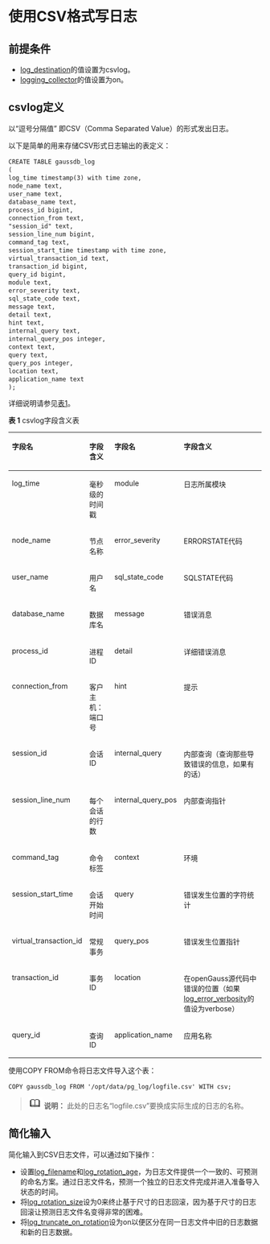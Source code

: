 # 使用CSV格式写日志

## 前提条件<a name="zh-cn_topic_0237124724_zh-cn_topic_0059779007_s429dec1a2f1348e290437382aa165032"></a>

-   [log\_destination](记录日志的位置.md#zh-cn_topic_0237124721_zh-cn_topic_0059778787_sb6c9884f69bd4765a60f80810c94f194)的值设置为csvlog。
-   [logging\_collector](记录日志的位置.md#zh-cn_topic_0237124721_zh-cn_topic_0059778787_s61d6090c04ee464fb54f8b31936ba818)的值设置为on。

## csvlog定义<a name="zh-cn_topic_0237124724_zh-cn_topic_0059779007_sa05c5f4e9e53421584d0bfd757ed1247"></a>

以“逗号分隔值” 即CSV（Comma Separated Value）的形式发出日志。

以下是简单的用来存储CSV形式日志输出的表定义：

```
CREATE TABLE gaussdb_log
(
log_time timestamp(3) with time zone,
node_name text,
user_name text,
database_name text,
process_id bigint,
connection_from text,
"session_id" text,
session_line_num bigint,
command_tag text,
session_start_time timestamp with time zone,
virtual_transaction_id text,
transaction_id bigint,
query_id bigint,
module text,
error_severity text,
sql_state_code text,
message text,
detail text,
hint text,
internal_query text,
internal_query_pos integer,
context text,
query text,
query_pos integer,
location text,
application_name text
);
```

详细说明请参见[表1](#zh-cn_topic_0237124724_zh-cn_topic_0059779007_zh-cn_topic_0058967802_table44188316)。

**表 1**  csvlog字段含义表

<a name="zh-cn_topic_0237124724_zh-cn_topic_0059779007_zh-cn_topic_0058967802_table44188316"></a>
<table><thead align="left"><tr id="zh-cn_topic_0237124724_zh-cn_topic_0059779007_zh-cn_topic_0058967802_row7547926"><th class="cellrowborder" valign="top" width="15.93%" id="mcps1.2.5.1.1"><p id="zh-cn_topic_0237124724_zh-cn_topic_0059779007_zh-cn_topic_0058967802_p7402308"><a name="zh-cn_topic_0237124724_zh-cn_topic_0059779007_zh-cn_topic_0058967802_p7402308"></a><a name="zh-cn_topic_0237124724_zh-cn_topic_0059779007_zh-cn_topic_0058967802_p7402308"></a>字段名</p>
</th>
<th class="cellrowborder" valign="top" width="16.89%" id="mcps1.2.5.1.2"><p id="zh-cn_topic_0237124724_zh-cn_topic_0059779007_zh-cn_topic_0058967802_p62716086"><a name="zh-cn_topic_0237124724_zh-cn_topic_0059779007_zh-cn_topic_0058967802_p62716086"></a><a name="zh-cn_topic_0237124724_zh-cn_topic_0059779007_zh-cn_topic_0058967802_p62716086"></a>字段含义</p>
</th>
<th class="cellrowborder" valign="top" width="15.86%" id="mcps1.2.5.1.3"><p id="zh-cn_topic_0237124724_zh-cn_topic_0059779007_zh-cn_topic_0058967802_p46838229"><a name="zh-cn_topic_0237124724_zh-cn_topic_0059779007_zh-cn_topic_0058967802_p46838229"></a><a name="zh-cn_topic_0237124724_zh-cn_topic_0059779007_zh-cn_topic_0058967802_p46838229"></a>字段名</p>
</th>
<th class="cellrowborder" valign="top" width="51.32%" id="mcps1.2.5.1.4"><p id="zh-cn_topic_0237124724_zh-cn_topic_0059779007_zh-cn_topic_0058967802_p35800200"><a name="zh-cn_topic_0237124724_zh-cn_topic_0059779007_zh-cn_topic_0058967802_p35800200"></a><a name="zh-cn_topic_0237124724_zh-cn_topic_0059779007_zh-cn_topic_0058967802_p35800200"></a>字段含义</p>
</th>
</tr>
</thead>
<tbody><tr id="zh-cn_topic_0237124724_zh-cn_topic_0059779007_zh-cn_topic_0058967802_row14135096"><td class="cellrowborder" valign="top" width="15.93%" headers="mcps1.2.5.1.1 "><p id="zh-cn_topic_0237124724_zh-cn_topic_0059779007_zh-cn_topic_0058967802_p4092108"><a name="zh-cn_topic_0237124724_zh-cn_topic_0059779007_zh-cn_topic_0058967802_p4092108"></a><a name="zh-cn_topic_0237124724_zh-cn_topic_0059779007_zh-cn_topic_0058967802_p4092108"></a>log_time</p>
</td>
<td class="cellrowborder" valign="top" width="16.89%" headers="mcps1.2.5.1.2 "><p id="zh-cn_topic_0237124724_zh-cn_topic_0059779007_zh-cn_topic_0058967802_p63025325"><a name="zh-cn_topic_0237124724_zh-cn_topic_0059779007_zh-cn_topic_0058967802_p63025325"></a><a name="zh-cn_topic_0237124724_zh-cn_topic_0059779007_zh-cn_topic_0058967802_p63025325"></a>毫秒级的时间戳</p>
</td>
<td class="cellrowborder" valign="top" width="15.86%" headers="mcps1.2.5.1.3 "><p id="zh-cn_topic_0237124724_zh-cn_topic_0059779007_zh-cn_topic_0058967802_p4777666"><a name="zh-cn_topic_0237124724_zh-cn_topic_0059779007_zh-cn_topic_0058967802_p4777666"></a><a name="zh-cn_topic_0237124724_zh-cn_topic_0059779007_zh-cn_topic_0058967802_p4777666"></a>module</p>
</td>
<td class="cellrowborder" valign="top" width="51.32%" headers="mcps1.2.5.1.4 "><p id="zh-cn_topic_0237124724_zh-cn_topic_0059779007_zh-cn_topic_0058967802_p51446643"><a name="zh-cn_topic_0237124724_zh-cn_topic_0059779007_zh-cn_topic_0058967802_p51446643"></a><a name="zh-cn_topic_0237124724_zh-cn_topic_0059779007_zh-cn_topic_0058967802_p51446643"></a>日志所属模块</p>
</td>
</tr>
<tr id="zh-cn_topic_0237124724_row102249302459"><td class="cellrowborder" valign="top" width="15.93%" headers="mcps1.2.5.1.1 "><p id="zh-cn_topic_0237124724_p1222420304458"><a name="zh-cn_topic_0237124724_p1222420304458"></a><a name="zh-cn_topic_0237124724_p1222420304458"></a>node_name</p>
</td>
<td class="cellrowborder" valign="top" width="16.89%" headers="mcps1.2.5.1.2 "><p id="zh-cn_topic_0237124724_p20224183034520"><a name="zh-cn_topic_0237124724_p20224183034520"></a><a name="zh-cn_topic_0237124724_p20224183034520"></a>节点名称</p>
</td>
<td class="cellrowborder" valign="top" width="15.86%" headers="mcps1.2.5.1.3 "><p id="zh-cn_topic_0237124724_p1224830164510"><a name="zh-cn_topic_0237124724_p1224830164510"></a><a name="zh-cn_topic_0237124724_p1224830164510"></a>error_severity</p>
</td>
<td class="cellrowborder" valign="top" width="51.32%" headers="mcps1.2.5.1.4 "><p id="zh-cn_topic_0237124724_p10224193013453"><a name="zh-cn_topic_0237124724_p10224193013453"></a><a name="zh-cn_topic_0237124724_p10224193013453"></a>ERRORSTATE代码</p>
</td>
</tr>
<tr id="zh-cn_topic_0237124724_zh-cn_topic_0059779007_zh-cn_topic_0058967802_row60366610"><td class="cellrowborder" valign="top" width="15.93%" headers="mcps1.2.5.1.1 "><p id="zh-cn_topic_0237124724_zh-cn_topic_0059779007_zh-cn_topic_0058967802_p57857274"><a name="zh-cn_topic_0237124724_zh-cn_topic_0059779007_zh-cn_topic_0058967802_p57857274"></a><a name="zh-cn_topic_0237124724_zh-cn_topic_0059779007_zh-cn_topic_0058967802_p57857274"></a>user_name</p>
</td>
<td class="cellrowborder" valign="top" width="16.89%" headers="mcps1.2.5.1.2 "><p id="zh-cn_topic_0237124724_zh-cn_topic_0059779007_zh-cn_topic_0058967802_p55927602"><a name="zh-cn_topic_0237124724_zh-cn_topic_0059779007_zh-cn_topic_0058967802_p55927602"></a><a name="zh-cn_topic_0237124724_zh-cn_topic_0059779007_zh-cn_topic_0058967802_p55927602"></a>用户名</p>
</td>
<td class="cellrowborder" valign="top" width="15.86%" headers="mcps1.2.5.1.3 "><p id="zh-cn_topic_0237124724_zh-cn_topic_0059779007_zh-cn_topic_0058967802_p33841890"><a name="zh-cn_topic_0237124724_zh-cn_topic_0059779007_zh-cn_topic_0058967802_p33841890"></a><a name="zh-cn_topic_0237124724_zh-cn_topic_0059779007_zh-cn_topic_0058967802_p33841890"></a>sql_state_code</p>
</td>
<td class="cellrowborder" valign="top" width="51.32%" headers="mcps1.2.5.1.4 "><p id="zh-cn_topic_0237124724_zh-cn_topic_0059779007_zh-cn_topic_0058967802_p56838579"><a name="zh-cn_topic_0237124724_zh-cn_topic_0059779007_zh-cn_topic_0058967802_p56838579"></a><a name="zh-cn_topic_0237124724_zh-cn_topic_0059779007_zh-cn_topic_0058967802_p56838579"></a>SQLSTATE代码</p>
</td>
</tr>
<tr id="zh-cn_topic_0237124724_zh-cn_topic_0059779007_zh-cn_topic_0058967802_row41785167"><td class="cellrowborder" valign="top" width="15.93%" headers="mcps1.2.5.1.1 "><p id="zh-cn_topic_0237124724_zh-cn_topic_0059779007_zh-cn_topic_0058967802_p29155380"><a name="zh-cn_topic_0237124724_zh-cn_topic_0059779007_zh-cn_topic_0058967802_p29155380"></a><a name="zh-cn_topic_0237124724_zh-cn_topic_0059779007_zh-cn_topic_0058967802_p29155380"></a>database_name</p>
</td>
<td class="cellrowborder" valign="top" width="16.89%" headers="mcps1.2.5.1.2 "><p id="zh-cn_topic_0237124724_zh-cn_topic_0059779007_zh-cn_topic_0058967802_p12775565"><a name="zh-cn_topic_0237124724_zh-cn_topic_0059779007_zh-cn_topic_0058967802_p12775565"></a><a name="zh-cn_topic_0237124724_zh-cn_topic_0059779007_zh-cn_topic_0058967802_p12775565"></a>数据库名</p>
</td>
<td class="cellrowborder" valign="top" width="15.86%" headers="mcps1.2.5.1.3 "><p id="zh-cn_topic_0237124724_zh-cn_topic_0059779007_zh-cn_topic_0058967802_p28187843"><a name="zh-cn_topic_0237124724_zh-cn_topic_0059779007_zh-cn_topic_0058967802_p28187843"></a><a name="zh-cn_topic_0237124724_zh-cn_topic_0059779007_zh-cn_topic_0058967802_p28187843"></a>message</p>
</td>
<td class="cellrowborder" valign="top" width="51.32%" headers="mcps1.2.5.1.4 "><p id="zh-cn_topic_0237124724_zh-cn_topic_0059779007_zh-cn_topic_0058967802_p1513917"><a name="zh-cn_topic_0237124724_zh-cn_topic_0059779007_zh-cn_topic_0058967802_p1513917"></a><a name="zh-cn_topic_0237124724_zh-cn_topic_0059779007_zh-cn_topic_0058967802_p1513917"></a>错误消息</p>
</td>
</tr>
<tr id="zh-cn_topic_0237124724_zh-cn_topic_0059779007_zh-cn_topic_0058967802_row13625255"><td class="cellrowborder" valign="top" width="15.93%" headers="mcps1.2.5.1.1 "><p id="zh-cn_topic_0237124724_zh-cn_topic_0059779007_zh-cn_topic_0058967802_p29903875"><a name="zh-cn_topic_0237124724_zh-cn_topic_0059779007_zh-cn_topic_0058967802_p29903875"></a><a name="zh-cn_topic_0237124724_zh-cn_topic_0059779007_zh-cn_topic_0058967802_p29903875"></a>process_id</p>
</td>
<td class="cellrowborder" valign="top" width="16.89%" headers="mcps1.2.5.1.2 "><p id="zh-cn_topic_0237124724_zh-cn_topic_0059779007_zh-cn_topic_0058967802_p6294807"><a name="zh-cn_topic_0237124724_zh-cn_topic_0059779007_zh-cn_topic_0058967802_p6294807"></a><a name="zh-cn_topic_0237124724_zh-cn_topic_0059779007_zh-cn_topic_0058967802_p6294807"></a>进程ID</p>
</td>
<td class="cellrowborder" valign="top" width="15.86%" headers="mcps1.2.5.1.3 "><p id="zh-cn_topic_0237124724_zh-cn_topic_0059779007_zh-cn_topic_0058967802_p40117388"><a name="zh-cn_topic_0237124724_zh-cn_topic_0059779007_zh-cn_topic_0058967802_p40117388"></a><a name="zh-cn_topic_0237124724_zh-cn_topic_0059779007_zh-cn_topic_0058967802_p40117388"></a>detail</p>
</td>
<td class="cellrowborder" valign="top" width="51.32%" headers="mcps1.2.5.1.4 "><p id="zh-cn_topic_0237124724_zh-cn_topic_0059779007_zh-cn_topic_0058967802_p28283018"><a name="zh-cn_topic_0237124724_zh-cn_topic_0059779007_zh-cn_topic_0058967802_p28283018"></a><a name="zh-cn_topic_0237124724_zh-cn_topic_0059779007_zh-cn_topic_0058967802_p28283018"></a>详细错误消息</p>
</td>
</tr>
<tr id="zh-cn_topic_0237124724_zh-cn_topic_0059779007_zh-cn_topic_0058967802_row53220571"><td class="cellrowborder" valign="top" width="15.93%" headers="mcps1.2.5.1.1 "><p id="zh-cn_topic_0237124724_zh-cn_topic_0059779007_zh-cn_topic_0058967802_p15899000"><a name="zh-cn_topic_0237124724_zh-cn_topic_0059779007_zh-cn_topic_0058967802_p15899000"></a><a name="zh-cn_topic_0237124724_zh-cn_topic_0059779007_zh-cn_topic_0058967802_p15899000"></a>connection_from</p>
</td>
<td class="cellrowborder" valign="top" width="16.89%" headers="mcps1.2.5.1.2 "><p id="zh-cn_topic_0237124724_zh-cn_topic_0059779007_zh-cn_topic_0058967802_p12750642"><a name="zh-cn_topic_0237124724_zh-cn_topic_0059779007_zh-cn_topic_0058967802_p12750642"></a><a name="zh-cn_topic_0237124724_zh-cn_topic_0059779007_zh-cn_topic_0058967802_p12750642"></a>客户主机：端口号</p>
</td>
<td class="cellrowborder" valign="top" width="15.86%" headers="mcps1.2.5.1.3 "><p id="zh-cn_topic_0237124724_zh-cn_topic_0059779007_zh-cn_topic_0058967802_p26169072"><a name="zh-cn_topic_0237124724_zh-cn_topic_0059779007_zh-cn_topic_0058967802_p26169072"></a><a name="zh-cn_topic_0237124724_zh-cn_topic_0059779007_zh-cn_topic_0058967802_p26169072"></a>hint</p>
</td>
<td class="cellrowborder" valign="top" width="51.32%" headers="mcps1.2.5.1.4 "><p id="zh-cn_topic_0237124724_zh-cn_topic_0059779007_zh-cn_topic_0058967802_p39320091"><a name="zh-cn_topic_0237124724_zh-cn_topic_0059779007_zh-cn_topic_0058967802_p39320091"></a><a name="zh-cn_topic_0237124724_zh-cn_topic_0059779007_zh-cn_topic_0058967802_p39320091"></a>提示</p>
</td>
</tr>
<tr id="zh-cn_topic_0237124724_zh-cn_topic_0059779007_zh-cn_topic_0058967802_row18336500"><td class="cellrowborder" valign="top" width="15.93%" headers="mcps1.2.5.1.1 "><p id="zh-cn_topic_0237124724_zh-cn_topic_0059779007_zh-cn_topic_0058967802_p8861549"><a name="zh-cn_topic_0237124724_zh-cn_topic_0059779007_zh-cn_topic_0058967802_p8861549"></a><a name="zh-cn_topic_0237124724_zh-cn_topic_0059779007_zh-cn_topic_0058967802_p8861549"></a>session_id</p>
</td>
<td class="cellrowborder" valign="top" width="16.89%" headers="mcps1.2.5.1.2 "><p id="zh-cn_topic_0237124724_zh-cn_topic_0059779007_zh-cn_topic_0058967802_p46696838"><a name="zh-cn_topic_0237124724_zh-cn_topic_0059779007_zh-cn_topic_0058967802_p46696838"></a><a name="zh-cn_topic_0237124724_zh-cn_topic_0059779007_zh-cn_topic_0058967802_p46696838"></a>会话ID</p>
</td>
<td class="cellrowborder" valign="top" width="15.86%" headers="mcps1.2.5.1.3 "><p id="zh-cn_topic_0237124724_zh-cn_topic_0059779007_zh-cn_topic_0058967802_p24347495"><a name="zh-cn_topic_0237124724_zh-cn_topic_0059779007_zh-cn_topic_0058967802_p24347495"></a><a name="zh-cn_topic_0237124724_zh-cn_topic_0059779007_zh-cn_topic_0058967802_p24347495"></a>internal_query</p>
</td>
<td class="cellrowborder" valign="top" width="51.32%" headers="mcps1.2.5.1.4 "><p id="zh-cn_topic_0237124724_zh-cn_topic_0059779007_zh-cn_topic_0058967802_p25990073"><a name="zh-cn_topic_0237124724_zh-cn_topic_0059779007_zh-cn_topic_0058967802_p25990073"></a><a name="zh-cn_topic_0237124724_zh-cn_topic_0059779007_zh-cn_topic_0058967802_p25990073"></a>内部查询（查询那些导致错误的信息，如果有的话）</p>
</td>
</tr>
<tr id="zh-cn_topic_0237124724_zh-cn_topic_0059779007_zh-cn_topic_0058967802_row32584067"><td class="cellrowborder" valign="top" width="15.93%" headers="mcps1.2.5.1.1 "><p id="zh-cn_topic_0237124724_zh-cn_topic_0059779007_zh-cn_topic_0058967802_p22063809"><a name="zh-cn_topic_0237124724_zh-cn_topic_0059779007_zh-cn_topic_0058967802_p22063809"></a><a name="zh-cn_topic_0237124724_zh-cn_topic_0059779007_zh-cn_topic_0058967802_p22063809"></a>session_line_num</p>
</td>
<td class="cellrowborder" valign="top" width="16.89%" headers="mcps1.2.5.1.2 "><p id="zh-cn_topic_0237124724_zh-cn_topic_0059779007_zh-cn_topic_0058967802_p42338115"><a name="zh-cn_topic_0237124724_zh-cn_topic_0059779007_zh-cn_topic_0058967802_p42338115"></a><a name="zh-cn_topic_0237124724_zh-cn_topic_0059779007_zh-cn_topic_0058967802_p42338115"></a>每个会话的行数</p>
</td>
<td class="cellrowborder" valign="top" width="15.86%" headers="mcps1.2.5.1.3 "><p id="zh-cn_topic_0237124724_zh-cn_topic_0059779007_zh-cn_topic_0058967802_p6835314"><a name="zh-cn_topic_0237124724_zh-cn_topic_0059779007_zh-cn_topic_0058967802_p6835314"></a><a name="zh-cn_topic_0237124724_zh-cn_topic_0059779007_zh-cn_topic_0058967802_p6835314"></a>internal_query_pos</p>
</td>
<td class="cellrowborder" valign="top" width="51.32%" headers="mcps1.2.5.1.4 "><p id="zh-cn_topic_0237124724_zh-cn_topic_0059779007_zh-cn_topic_0058967802_p16789557"><a name="zh-cn_topic_0237124724_zh-cn_topic_0059779007_zh-cn_topic_0058967802_p16789557"></a><a name="zh-cn_topic_0237124724_zh-cn_topic_0059779007_zh-cn_topic_0058967802_p16789557"></a>内部查询指针</p>
</td>
</tr>
<tr id="zh-cn_topic_0237124724_zh-cn_topic_0059779007_zh-cn_topic_0058967802_row16888290"><td class="cellrowborder" valign="top" width="15.93%" headers="mcps1.2.5.1.1 "><p id="zh-cn_topic_0237124724_zh-cn_topic_0059779007_zh-cn_topic_0058967802_p25774239"><a name="zh-cn_topic_0237124724_zh-cn_topic_0059779007_zh-cn_topic_0058967802_p25774239"></a><a name="zh-cn_topic_0237124724_zh-cn_topic_0059779007_zh-cn_topic_0058967802_p25774239"></a>command_tag</p>
</td>
<td class="cellrowborder" valign="top" width="16.89%" headers="mcps1.2.5.1.2 "><p id="zh-cn_topic_0237124724_zh-cn_topic_0059779007_zh-cn_topic_0058967802_p7338596"><a name="zh-cn_topic_0237124724_zh-cn_topic_0059779007_zh-cn_topic_0058967802_p7338596"></a><a name="zh-cn_topic_0237124724_zh-cn_topic_0059779007_zh-cn_topic_0058967802_p7338596"></a>命令标签</p>
</td>
<td class="cellrowborder" valign="top" width="15.86%" headers="mcps1.2.5.1.3 "><p id="zh-cn_topic_0237124724_zh-cn_topic_0059779007_zh-cn_topic_0058967802_p57555418"><a name="zh-cn_topic_0237124724_zh-cn_topic_0059779007_zh-cn_topic_0058967802_p57555418"></a><a name="zh-cn_topic_0237124724_zh-cn_topic_0059779007_zh-cn_topic_0058967802_p57555418"></a>context</p>
</td>
<td class="cellrowborder" valign="top" width="51.32%" headers="mcps1.2.5.1.4 "><p id="zh-cn_topic_0237124724_zh-cn_topic_0059779007_zh-cn_topic_0058967802_p31477288"><a name="zh-cn_topic_0237124724_zh-cn_topic_0059779007_zh-cn_topic_0058967802_p31477288"></a><a name="zh-cn_topic_0237124724_zh-cn_topic_0059779007_zh-cn_topic_0058967802_p31477288"></a>环境</p>
</td>
</tr>
<tr id="zh-cn_topic_0237124724_zh-cn_topic_0059779007_zh-cn_topic_0058967802_row14860144"><td class="cellrowborder" valign="top" width="15.93%" headers="mcps1.2.5.1.1 "><p id="zh-cn_topic_0237124724_zh-cn_topic_0059779007_zh-cn_topic_0058967802_p62821047"><a name="zh-cn_topic_0237124724_zh-cn_topic_0059779007_zh-cn_topic_0058967802_p62821047"></a><a name="zh-cn_topic_0237124724_zh-cn_topic_0059779007_zh-cn_topic_0058967802_p62821047"></a>session_start_time</p>
</td>
<td class="cellrowborder" valign="top" width="16.89%" headers="mcps1.2.5.1.2 "><p id="zh-cn_topic_0237124724_zh-cn_topic_0059779007_zh-cn_topic_0058967802_p55340009"><a name="zh-cn_topic_0237124724_zh-cn_topic_0059779007_zh-cn_topic_0058967802_p55340009"></a><a name="zh-cn_topic_0237124724_zh-cn_topic_0059779007_zh-cn_topic_0058967802_p55340009"></a>会话开始时间</p>
</td>
<td class="cellrowborder" valign="top" width="15.86%" headers="mcps1.2.5.1.3 "><p id="zh-cn_topic_0237124724_zh-cn_topic_0059779007_zh-cn_topic_0058967802_p53355760"><a name="zh-cn_topic_0237124724_zh-cn_topic_0059779007_zh-cn_topic_0058967802_p53355760"></a><a name="zh-cn_topic_0237124724_zh-cn_topic_0059779007_zh-cn_topic_0058967802_p53355760"></a>query</p>
</td>
<td class="cellrowborder" valign="top" width="51.32%" headers="mcps1.2.5.1.4 "><p id="zh-cn_topic_0237124724_zh-cn_topic_0059779007_zh-cn_topic_0058967802_p26849332"><a name="zh-cn_topic_0237124724_zh-cn_topic_0059779007_zh-cn_topic_0058967802_p26849332"></a><a name="zh-cn_topic_0237124724_zh-cn_topic_0059779007_zh-cn_topic_0058967802_p26849332"></a>错误发生位置的字符统计</p>
</td>
</tr>
<tr id="zh-cn_topic_0237124724_zh-cn_topic_0059779007_zh-cn_topic_0058967802_row40317400"><td class="cellrowborder" valign="top" width="15.93%" headers="mcps1.2.5.1.1 "><p id="zh-cn_topic_0237124724_zh-cn_topic_0059779007_zh-cn_topic_0058967802_p44483969"><a name="zh-cn_topic_0237124724_zh-cn_topic_0059779007_zh-cn_topic_0058967802_p44483969"></a><a name="zh-cn_topic_0237124724_zh-cn_topic_0059779007_zh-cn_topic_0058967802_p44483969"></a>virtual_transaction_id</p>
</td>
<td class="cellrowborder" valign="top" width="16.89%" headers="mcps1.2.5.1.2 "><p id="zh-cn_topic_0237124724_zh-cn_topic_0059779007_zh-cn_topic_0058967802_p46431771"><a name="zh-cn_topic_0237124724_zh-cn_topic_0059779007_zh-cn_topic_0058967802_p46431771"></a><a name="zh-cn_topic_0237124724_zh-cn_topic_0059779007_zh-cn_topic_0058967802_p46431771"></a>常规事务</p>
</td>
<td class="cellrowborder" valign="top" width="15.86%" headers="mcps1.2.5.1.3 "><p id="zh-cn_topic_0237124724_zh-cn_topic_0059779007_zh-cn_topic_0058967802_p2877134"><a name="zh-cn_topic_0237124724_zh-cn_topic_0059779007_zh-cn_topic_0058967802_p2877134"></a><a name="zh-cn_topic_0237124724_zh-cn_topic_0059779007_zh-cn_topic_0058967802_p2877134"></a>query_pos</p>
</td>
<td class="cellrowborder" valign="top" width="51.32%" headers="mcps1.2.5.1.4 "><p id="zh-cn_topic_0237124724_zh-cn_topic_0059779007_zh-cn_topic_0058967802_p31721281"><a name="zh-cn_topic_0237124724_zh-cn_topic_0059779007_zh-cn_topic_0058967802_p31721281"></a><a name="zh-cn_topic_0237124724_zh-cn_topic_0059779007_zh-cn_topic_0058967802_p31721281"></a>错误发生位置指针</p>
</td>
</tr>
<tr id="zh-cn_topic_0237124724_zh-cn_topic_0059779007_zh-cn_topic_0058967802_row19286940"><td class="cellrowborder" valign="top" width="15.93%" headers="mcps1.2.5.1.1 "><p id="zh-cn_topic_0237124724_zh-cn_topic_0059779007_zh-cn_topic_0058967802_p18738312"><a name="zh-cn_topic_0237124724_zh-cn_topic_0059779007_zh-cn_topic_0058967802_p18738312"></a><a name="zh-cn_topic_0237124724_zh-cn_topic_0059779007_zh-cn_topic_0058967802_p18738312"></a>transaction_id</p>
</td>
<td class="cellrowborder" valign="top" width="16.89%" headers="mcps1.2.5.1.2 "><p id="zh-cn_topic_0237124724_zh-cn_topic_0059779007_zh-cn_topic_0058967802_p41408300"><a name="zh-cn_topic_0237124724_zh-cn_topic_0059779007_zh-cn_topic_0058967802_p41408300"></a><a name="zh-cn_topic_0237124724_zh-cn_topic_0059779007_zh-cn_topic_0058967802_p41408300"></a>事务ID</p>
</td>
<td class="cellrowborder" valign="top" width="15.86%" headers="mcps1.2.5.1.3 "><p id="zh-cn_topic_0237124724_zh-cn_topic_0059779007_zh-cn_topic_0058967802_p65738033"><a name="zh-cn_topic_0237124724_zh-cn_topic_0059779007_zh-cn_topic_0058967802_p65738033"></a><a name="zh-cn_topic_0237124724_zh-cn_topic_0059779007_zh-cn_topic_0058967802_p65738033"></a>location</p>
</td>
<td class="cellrowborder" valign="top" width="51.32%" headers="mcps1.2.5.1.4 "><p id="zh-cn_topic_0237124724_zh-cn_topic_0059779007_zh-cn_topic_0058967802_p23180479"><a name="zh-cn_topic_0237124724_zh-cn_topic_0059779007_zh-cn_topic_0058967802_p23180479"></a><a name="zh-cn_topic_0237124724_zh-cn_topic_0059779007_zh-cn_topic_0058967802_p23180479"></a>在<span id="zh-cn_topic_0237124724_text31772042204913"><a name="zh-cn_topic_0237124724_text31772042204913"></a><a name="zh-cn_topic_0237124724_text31772042204913"></a><span id="text1021313587256"><a name="text1021313587256"></a><a name="text1021313587256"></a>openGauss</span></span>源代码中错误的位置（如果<a href="记录日志的内容.md#zh-cn_topic_0237124723_zh-cn_topic_0059778400_s0c617c9fa21a44c4a10480d28b5cd208">log_error_verbosity</a>的值设为verbose）</p>
</td>
</tr>
<tr id="zh-cn_topic_0237124724_zh-cn_topic_0059779007_zh-cn_topic_0058967802_row7297720"><td class="cellrowborder" valign="top" width="15.93%" headers="mcps1.2.5.1.1 "><p id="zh-cn_topic_0237124724_zh-cn_topic_0059779007_zh-cn_topic_0058967802_p54244453"><a name="zh-cn_topic_0237124724_zh-cn_topic_0059779007_zh-cn_topic_0058967802_p54244453"></a><a name="zh-cn_topic_0237124724_zh-cn_topic_0059779007_zh-cn_topic_0058967802_p54244453"></a>query_id</p>
</td>
<td class="cellrowborder" valign="top" width="16.89%" headers="mcps1.2.5.1.2 "><p id="zh-cn_topic_0237124724_zh-cn_topic_0059779007_zh-cn_topic_0058967802_p31724591"><a name="zh-cn_topic_0237124724_zh-cn_topic_0059779007_zh-cn_topic_0058967802_p31724591"></a><a name="zh-cn_topic_0237124724_zh-cn_topic_0059779007_zh-cn_topic_0058967802_p31724591"></a>查询ID</p>
</td>
<td class="cellrowborder" valign="top" width="15.86%" headers="mcps1.2.5.1.3 "><p id="zh-cn_topic_0237124724_zh-cn_topic_0059779007_zh-cn_topic_0058967802_p19555069"><a name="zh-cn_topic_0237124724_zh-cn_topic_0059779007_zh-cn_topic_0058967802_p19555069"></a><a name="zh-cn_topic_0237124724_zh-cn_topic_0059779007_zh-cn_topic_0058967802_p19555069"></a>application_name</p>
</td>
<td class="cellrowborder" valign="top" width="51.32%" headers="mcps1.2.5.1.4 "><p id="zh-cn_topic_0237124724_zh-cn_topic_0059779007_zh-cn_topic_0058967802_p40456760"><a name="zh-cn_topic_0237124724_zh-cn_topic_0059779007_zh-cn_topic_0058967802_p40456760"></a><a name="zh-cn_topic_0237124724_zh-cn_topic_0059779007_zh-cn_topic_0058967802_p40456760"></a>应用名称</p>
</td>
</tr>
</tbody>
</table>

使用COPY FROM命令将日志文件导入这个表：

```
COPY gaussdb_log FROM '/opt/data/pg_log/logfile.csv' WITH csv;
```

>![](public_sys-resources/icon-note.png) **说明：**
>此处的日志名“logfile.csv”要换成实际生成的日志的名称。

## 简化输入<a name="zh-cn_topic_0237124724_zh-cn_topic_0059779007_s7025be501c46413a9d63291fc8a2f130"></a>

简化输入到CSV日志文件，可以通过如下操作：

-   设置[log\_filename](记录日志的位置.md#zh-cn_topic_0237124721_zh-cn_topic_0059778787_s3226ae3209154e249928c24ec67c5809)和[log\_rotation\_age](记录日志的位置.md#zh-cn_topic_0237124721_zh-cn_topic_0059778787_s3ce09b8a7ae543b18fae13a821a725a5)，为日志文件提供一个一致的、可预测的命名方案。通过日志文件名，预测一个独立的日志文件完成并进入准备导入状态的时间。
-   将[log\_rotation\_size](记录日志的位置.md#zh-cn_topic_0237124721_zh-cn_topic_0059778787_s282e72143bb14915bedb4b432586b07e)设为0来终止基于尺寸的日志回滚，因为基于尺寸的日志回滚让预测日志文件名变得非常的困难。
-   将[log\_truncate\_on\_rotation](记录日志的位置.md#zh-cn_topic_0237124721_zh-cn_topic_0059778787_s143b6d35ddbe48b8810106a4d3929e8a)设为on以便区分在同一日志文件中旧的日志数据和新的日志数据。
